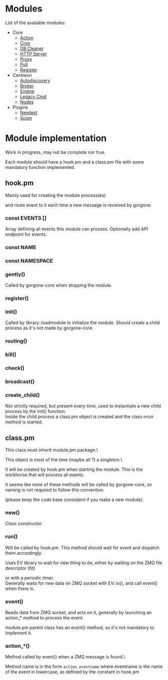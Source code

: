 # Modules

List of the available modules:

* Core
  * [Action](../docs/modules/core/action.md)
  * [Cron](../docs/modules/core/cron.md)
  * [DB Cleaner](../docs/modules/core/dbcleaner.md)
  * [HTTP Server](../docs/modules/core/httpserver.md)
  * [Proxy](../docs/modules/core/proxy.md)
  * [Pull](../docs/modules/core/pull.md)
  * [Register](../docs/modules/core/register.md)
* Centreon
  * [Autodiscovery](../docs/modules/centreon/autodiscovery.md)
  * [Broker](../docs/modules/centreon/statistics.md)
  * [Engine](../docs/modules/centreon/engine.md)
  * [Legacy Cmd](../docs/modules/centreon/legacycmd.md)
  * [Nodes](../docs/modules/centreon/nodes.md)
* Plugins
  * [Newtest](../docs/modules/plugins/newtest.md)
  * [Scom](../docs/modules/plugins/scom.md)

# Module implementation
Work in progress, may not be complete nor true.


Each module should have a hook.pm and a class.pm file with some mandatory function implemented.

## hook.pm

Mainly used for creating the module process(es)

and route event to it each time a new message is received by gorgone.


### const EVENTS []

Array defining all events this module can process. Optionally add API endpoint for events.

### const NAME
### const NAMESPACE


### gently()
Called by gorgone-core when stopping the module.
### register()
### init()
Called by library::loadmodule to initialize the module. Should create a child process as it's not made by gorgone-core.

### routing()
### kill()
### check()
### broadcast()
### create_child()
Not strictly required, but present every time, used to instantiate a new child process by the init() function.\
Inside the child process a class.pm object is created and the class->run method is started. 

## class.pm
This class must inherit module.pm package.\

This object is most of the time (maybe all ?) a singleton.\

It will be created by hook.pm when starting the module.
This is the workhorse that will process all events.


It seems like none of these methods will be called by gorgone-core, so naming is not required to follow this convention.

(please keep the code base consistent if you make a new module).
### new()
Class constructor

### run()
Will be called by hook.pm. This method should wait for event and dispatch them accordingly.

Uses EV library to wait for new thing to do, either by waiting on the ZMQ file descriptor (fd)

or with a periodic timer.\
Generally waits for new data on ZMQ socket with EV::io(), and call event() when there is.


### event()
Reads data from ZMQ socket, and acts on it, generally by launching an action_* method to process the event.

module.pm parent class has an event() method, so it's not mandatory to implement it. 

### action_*()
Method called by event() when a ZMQ message is found.\

Method name is in the form `action_eventname` where eventname is the name of the event in lowercase, as defined by the constant in hook.pm  